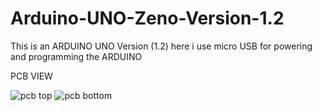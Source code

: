 # Arduino-UNO-Zeno-Version-1.2
This is an ARDUINO UNO Version (1.2) here i use micro USB for powering and programming the ARDUINO  

PCB VIEW

![pcb top](https://user-images.githubusercontent.com/25906435/118138083-8dc0a600-b423-11eb-8178-6bb5d4327a8e.png)
![pcb bottom](https://user-images.githubusercontent.com/25906435/118138206-ab8e0b00-b423-11eb-8bc3-3a357d3b3bdc.png)
